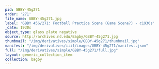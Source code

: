 ```yaml
---
pid: GBBY-45g271
order: '271'
file_name: GBBY-45g271.jpg
label: 'GBBY 45G/271: Football Practice Scene (Game Scene?) - c1930s'
_date: 1930s
object_type: glass plate negative
source: http://archives.nd.edu/Bagby/GBBY-45g271.jpg
thumbnail: "/img/derivatives/simple/GBBY-45g271/thumbnail.jpg"
manifest: "/img/derivatives/iiif/images/GBBY-45g271/manifest.json"
full: "/img/derivatives/simple/GBBY-45g271/full.jpg"
layout: generic_collection_item
collection: bagby
---
```


